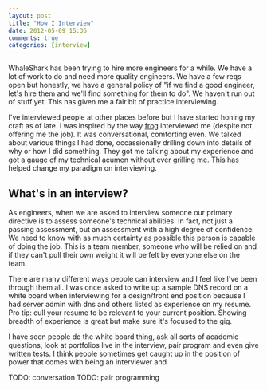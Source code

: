 ```yaml
---
layout: post
title: "How I Interview"
date: 2012-05-09 15:36
comments: true
categories: [interview]
---
```

WhaleShark has been trying to hire more engineers for a while. We have a lot of work to do and need more quality engineers. We have a few reqs open but honestly, we have a general policy of "if we find a good engineer, let's hire them and we'll find something for them to do". We haven't run out of stuff yet. This has given me a fair bit of practice interviewing.

I've interviewed people at other places before but I have started honing my craft as of late. I was inspired by the way [frog](http://www.frogdesign.com/) interviewed me (despite not offering me the job). It was conversational, comforting even. We talked about various things I had done, occassionally drilling down into details of why or how I did something. They got me talking about my experience and got a gauge of my technical acumen without ever grilling me. This has helped change my paradigm on interviewing.

## What's in an interview?

As engineers, when we are asked to interview someone our primary directive is to assess someone's technical abilities. In fact, not just a passing assessment, but an assessment with a high degree of confidence. We need to know with as much certainty as possible this person is capable of doing the job. This is a team member, someone who will be relied on and if they can't pull their own weight it will be felt by everyone else on the team.

There are many different ways people can interview and I feel like I've been through them all. I was once asked to write up a sample DNS record on a white board when interviewing for a design/front end position because I had server admin with dns and others listed as experience on my resume. Pro tip: cull your resume to be relevant to your current position. Showing breadth of experience is great but make sure it's focused to the gig.

I have seen people do the white board thing, ask all sorts of academic questions, look at portfolios live in the interview, pair program and even give written tests. I think people sometimes get caught up in the position of power that comes with being an interviewer and

TODO: conversation
TODO: pair programming